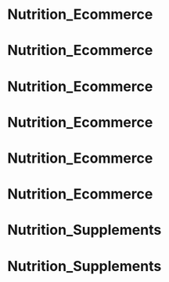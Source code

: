 # Nutrition_Ecommerce
# Nutrition_Ecommerce
# Nutrition_Ecommerce
# Nutrition_Ecommerce
# Nutrition_Ecommerce
# Nutrition_Ecommerce
# Nutrition_Supplements
# Nutrition_Supplements
